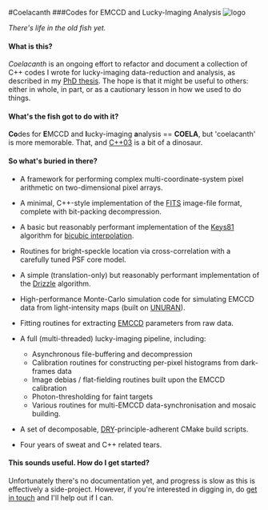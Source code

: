 #Coelacanth
###Codes for EMCCD and Lucky-Imaging Analysis
![logo](http://upload.wikimedia.org/wikipedia/commons/c/ce/Coelacanth-bgiu.png)

*There's life in the old fish yet.*

#### What is this?
*Coelacanth* is an ongoing effort to refactor and document a collection of C++
codes I wrote for lucky-imaging data-reduction and analysis, as described in 
my [PhD thesis]. 
The hope is that it might be useful to others: either in whole, in part, or as
a cautionary lesson in how we used to do things.

#### What's the fish got to do with it?
**Co**des for **E**MCCD and **l**ucky-imaging **a**nalysis == **COELA**, 
but 'coelacanth' is more memorable. 
That, and [C++03] is a bit of a dinosaur.

#### So what's buried in there?
- A framework for performing complex multi-coordinate-system pixel arithmetic on 
  two-dimensional pixel arrays.
- A minimal, C++-style implementation of the [FITS] image-file format, 
  complete with bit-packing decompression.
- A basic but reasonably performant implementation of the [Keys81]  algorithm for 
  [bicubic interpolation].
- Routines for bright-speckle location via cross-correlation with a carefully 
  tuned PSF core model.
- A simple (translation-only) but reasonably performant implementation of the 
  [Drizzle] algorithm.
- High-performance Monte-Carlo simulation code for simulating EMCCD data from 
  light-intensity maps (built on [UNURAN]).
- Fitting routines for extracting [EMCCD] parameters from raw data.

- A full (multi-threaded) lucky-imaging pipeline, including: 
    - Asynchronous file-buffering and decompression
    - Calibration routines for constructing per-pixel histograms from dark-frames 
      data
    - Image debias / flat-fielding routines built upon the EMCCD calibration
    - Photon-thresholding for faint targets
    - Various routines for multi-EMCCD data-synchronisation and mosaic building.
    

- A set of decomposable, [DRY]-principle-adherent CMake build scripts.
- Four years of sweat and C++ related tears.

#### This sounds useful. How do I get started?
Unfortunately there's no documentation yet, and progress is slow as this 
is effectively a side-project.
However, if you're interested in digging in, do [get in touch] and I'll help
out if I can.



[C++03]: http://en.wikipedia.org/wiki/C%2B%2B03
[Drizzle]: http://adsabs.harvard.edu/abs/2002PASP..114..144F
[bicubic interpolation]: http://en.wikipedia.org/wiki/Bicubic_interpolation
[DRY]: http://en.wikipedia.org/wiki/Don%27t_repeat_yourself
[EMCCD]: http://en.wikipedia.org/wiki/Charge-coupled_device#Electron-multiplying_CCD
[FITS]: http://en.wikipedia.org/wiki/FITS
[get in touch]: http://timstaley.co.uk/
[Keys81]: http://ieeexplore.ieee.org/xpl/articleDetails.jsp?arnumber=1163711
[UNURAN]: http://statmath.wu.ac.at/unuran/
[PhD thesis]: http://uk.arxiv.org/abs/1404.5907
